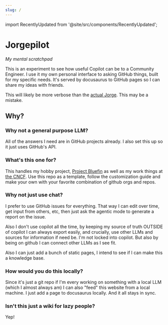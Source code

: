 ```yaml
---
slug: /
---
```


import RecentlyUpdated from '@site/src/components/RecentlyUpdated';

# Jorgepilot
*My mental scratchpad*

This is an experiment to see how useful Copilot can be to a Community Engineer. I use it my own personal interface to asking GitHub things, built for my specific needs. It's served by docusaurus to GitHub pages so I can share my ideas with friends. 

This will likely be more verbose than the [actual Jorge](https://ypsidanger.com). This may be a mistake.



<RecentlyUpdated />

## Why?

### Why not a general purpose LLM?
All of the answers I need are in GitHub projects already. I also set this up so it just uses GitHub's API.

### What's this one for?

This handles my hobby project, [Project Bluefin](https://projectbluefin.io) as well as my work things at [the CNCF](https://cncf.io). Use this repo as a template, follow the customization guide and make your own with your favorite combination of github orgs and repos. 

### Why not just use chat?
I prefer to use GitHub issues for everything. That way I can edit over time, get input from others, etc, then just ask the agentic mode to generate a report on the issue. 

Also I don't use copilot all the time, by keeping my source of truth OUTSIDE of copilot I can always export easily, and crucially, use other LLMs and sources for information if need be. I'm not locked into copilot. But also by being on github I can connect other LLMs as I see fit. 

Also I can just add a bunch of static pages, I intend to see if I can make this a knowledge base. 

### How would you do this locally?

Since it's just a git repo if I'm every working on something with a local LLM (which I almost always am) I can also "feed" this website from a local machine. I just add a page to docusaurus locally. And it all stays in sync.

### Isn't this just a wiki for lazy people?

Yep!
